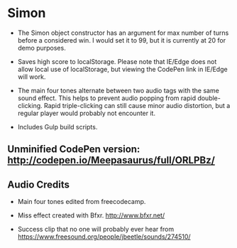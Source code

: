 Simon
=====

- The Simon object constructor has an argument for max number of turns before a considered win. I would set it to 99, but it is currently at 20 for demo purposes.

- Saves high score to localStorage. Please note that IE/Edge does not allow local use of localStorage, but viewing the CodePen link in IE/Edge will work.

- The main four tones alternate between two audio tags with the same sound effect. This helps to prevent audio popping from rapid double-clicking. Rapid triple-clicking can still cause minor audio distortion, but a regular player would probably not encounter it.

- Includes Gulp build scripts.

Unminified CodePen version: http://codepen.io/Meepasaurus/full/ORLPBz/
----------------------------------------------------------------------

Audio Credits
-------------

- Main four tones edited from freecodecamp.

- Miss effect created with Bfxr. http://www.bfxr.net/

- Success clip that no one will probably ever hear from https://www.freesound.org/people/jbeetle/sounds/274510/
